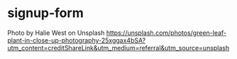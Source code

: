 # signup-form

Photo by Halie West on Unsplash
https://unsplash.com/photos/green-leaf-plant-in-close-up-photography-25xggax4bSA?utm_content=creditShareLink&utm_medium=referral&utm_source=unsplash

